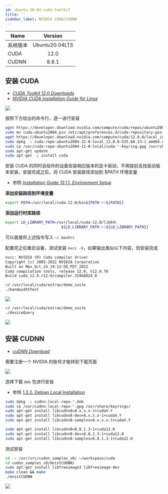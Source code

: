 ```yaml
---
id: ubuntu-20-04-cuda-toolkit
title: ''
sidebar_label: NVIDIA CUDA/CUDNN
---
```


Name | Version |
---------|:--------:|
 系统版本 | Ubuntu20.04LTS |
 CUDA | 12.0 |
 CUDNN | 8.8.1 |

## 安装 CUDA

- *[CUDA Toolkit 12.0 Downloads](https://developer.nvidia.com/cuda-12-0-0-download-archive)*
- *[NVIDIA CUDA Installation Guide for Linux](https://docs.nvidia.com/cuda/cuda-installation-guide-linux/index.html#)*

![](https://pictures-1304295136.cos.ap-guangzhou.myqcloud.com/screenshot/ubuntu/cuda/cuda-download.png)

按照下方给出的命令行，逐一进行安装

``` bash
wget https://developer.download.nvidia.com/compute/cuda/repos/ubuntu2004/x86_64/cuda-ubuntu2004.pin
sudo mv cuda-ubuntu2004.pin /etc/apt/preferences.d/cuda-repository-pin-600
wget https://developer.download.nvidia.com/compute/cuda/12.0.0/local_installers/cuda-repo-ubuntu2004-12-0-local_12.0.0-525.60.13-1_amd64.deb
sudo dpkg -i cuda-repo-ubuntu2004-12-0-local_12.0.0-525.60.13-1_amd64.deb
sudo cp /var/cuda-repo-ubuntu2004-12-0-local/cuda-*-keyring.gpg /usr/share/keyrings/
sudo apt-get update
sudo apt-get -y install cuda
```

安装 CUDA 的同时会给你的设备安装相应版本的显卡驱动，不用提前去找驱动版本安装，安装完成之后，将 CUDA 安装路径添加到 $PATH 环境变量

- 参照 *[Installation Guide 13.1.1. Environment Setup](https://docs.nvidia.com/cuda/cuda-installation-guide-linux/index.html#environment-setup)*

**添加安装路径到环境变量**

``` bash
export PATH=/usr/local/cuda-12.0/bin${PATH:+:${PATH}}
```

**添加运行时库路径**

``` bash
export LD_LIBRARY_PATH=/usr/local/cuda-12.0/lib64\
                         ${LD_LIBRARY_PATH:+:${LD_LIBRARY_PATH}}
```

可以直接将上述指令写入 `~/.bashrc`

配置完之后重启设备，测试安装 `nvcc -V`，如果输出类似以下内容，则安装完成

``` bash
nvcc: NVIDIA (R) Cuda compiler driver
Copyright (c) 2005-2022 NVIDIA Corporation
Built on Mon_Oct_24_19:12:58_PDT_2022
Cuda compilation tools, release 12.0, V12.0.76
Build cuda_12.0.r12.0/compiler.31968024_0
```

``` bash
cd /usr/local/cuda/extras/demo_suite
./bandwidthTest
```

![](https://pictures-1304295136.cos.ap-guangzhou.myqcloud.com/screenshot/ubuntu/cuda/bandwidthTest.png)

``` bash
cd /usr/local/cuda/extras/demo_suite
./deviceQuery
```

![](https://pictures-1304295136.cos.ap-guangzhou.myqcloud.com/screenshot/ubuntu/cuda/deviceQuery%2C.png)

## 安装 CUDNN

- *[cuDNN Download](https://developer.nvidia.com/rdp/cudnn-download)*

需要注册一个 NVIDIA 的账号才能转到下载页面

![](https://pictures-1304295136.cos.ap-guangzhou.myqcloud.com/screenshot/ubuntu/cuda/cudnn-download.png)

选择下载 `deb` 包进行安装

- 参照 [1.3.2. Debian Local Installation](https://docs.nvidia.com/deeplearning/cudnn/install-guide/index.html#installlinux-deb)

``` bash
sudo dpkg -i cudnn-local-repo-*.deb
sudo cp /var/cudnn-local-repo-*.gpg /usr/share/keyrings/
sudo apt-get install libcudnn8=8.x.x.x-1+cudaX.Y
sudo apt-get install libcudnn8-dev=8.x.x.x-1+cudaX.Y
sudo apt-get install libcudnn8-samples=8.x.x.x-1+cudaX.Y
```

``` bash title="eg."
sudo apt-get install libcudnn8=8.8.1.3-1+cuda12.0
sudo apt-get install libcudnn8-dev=8.8.1.3-1+cuda12.0
sudo apt-get install libcudnn8-samples=8.8.1.3-1+cuda12.0
```

测试安装

``` bash
cd -r /usr/src/cudnn_samples_v8/ ~/workspace/cuda
cd cudnn_samples_v8/mnistCUDNN/
sudo apt-get install libfreeimage3 libfreeimage-dev
make clean && make
./mnistCUDNN
```

![](https://pictures-1304295136.cos.ap-guangzhou.myqcloud.com/screenshot/ubuntu/cuda/test-cudnn.png)

